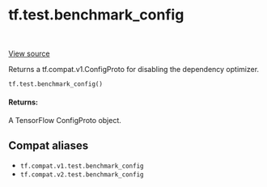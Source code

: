 <div itemscope itemtype="http://developers.google.com/ReferenceObject">
<meta itemprop="name" content="tf.test.benchmark_config" />
<meta itemprop="path" content="Stable" />
</div>

# tf.test.benchmark_config

<!-- Insert buttons and diff -->

<table class="tfo-notebook-buttons tfo-api" align="left">
</table>

<a target="_blank" href="/code/stable/tensorflow/python/platform/benchmark.py">View source</a>



Returns a tf.compat.v1.ConfigProto for disabling the dependency optimizer.

``` python
tf.test.benchmark_config()
```



<!-- Placeholder for "Used in" -->


#### Returns:

A TensorFlow ConfigProto object.


## Compat aliases

* `tf.compat.v1.test.benchmark_config`
* `tf.compat.v2.test.benchmark_config`

